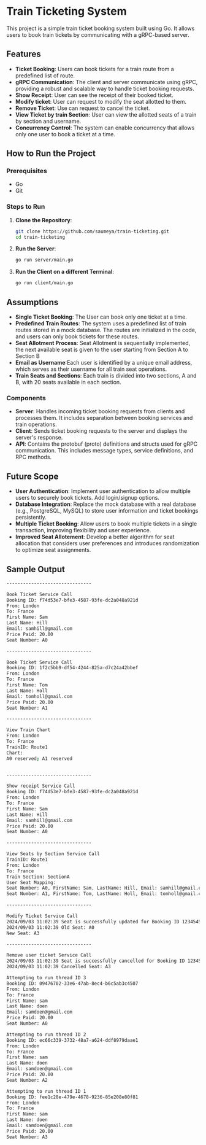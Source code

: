 # Train Ticketing System

This project is a simple train ticket booking system built using Go. It allows users to book train tickets by communicating with a gRPC-based server.

## Features

- **Ticket Booking**: Users can book tickets for a train route from a predefined list of route.
- **gRPC Communication**: The client and server communicate using gRPC, providing a robust and scalable way to handle ticket booking requests.
- **Show Receipt**: User can see the receipt of their booked ticket.
- **Modify ticket**: User can request to modify the seat allotted to them.
- **Remove Ticket**: Use can request to cancel the ticket.
- **View Ticket by train Section**: User can view the allotted seats of a train by section and username.
- **Concurrency Control**: The system can enable concurrency that allows only one user to book a ticket at a time.


## How to Run the Project

### Prerequisites

- Go
- Git

### Steps to Run

1. **Clone the Repository**:
   ```bash
   git clone https://github.com/saumeya/train-ticketing.git
   cd train-ticketing
2. **Run the Server**:
   ```bash
   go run server/main.go
3. **Run the Client on a different Terminal**:
   ```bash
   go run client/main.go
   
## Assumptions

- **Single Ticket Booking**: The User can book only one ticket at a time.
- **Predefined Train Routes**: The system uses a predefined list of train routes stored in a mock database. The routes are initialized in the code, and users can only book tickets for these routes.
- **Seat Allotment Process**: Seat Allotment is sequentially implemented, the next available seat is given to the user starting from Section A to Section B
- **Email as Username**:Each user is identified by a unique email address, which serves as their username for all train seat operations.
- **Train Seats and Sections**: Each train is divided into two sections, A and B, with 20 seats available in each section.

### Components

- **Server**: Handles incoming ticket booking requests from clients and processes them. It includes separation between booking services and train operations.
- **Client**: Sends ticket booking requests to the server and displays the server's response.
- **API**: Contains the protobuf (proto) definitions and structs used for gRPC communication. This includes message types, service definitions, and RPC methods.
  
## Future Scope

- **User Authentication**: Implement user authentication to allow multiple users to securely book tickets. Add login/signup options.
- **Database Integration**: Replace the mock database with a real database (e.g., PostgreSQL, MySQL) to store user information and ticket bookings persistently.
- **Multiple Ticket Booking**: Allow users to book multiple tickets in a single transaction, improving flexibility and user experience.
- **Improved Seat Allotement**: Develop a better algorithm for seat allocation that considers user preferences and introduces randomization to optimize seat assignments.

## Sample Output

```bash
------------------------------- 

Book Ticket Service Call 
Booking ID: f74d53e7-bfe3-4587-93fe-dc2a048a921d
From: London
To: France
First Name: Sam
Last Name: Hill
Email: samhill@gmail.com
Price Paid: 20.00
Seat Number: A0

------------------------------- 

Book Ticket Service Call 
Booking ID: 1f2c5bb9-df54-4244-825a-d7c24a42bbef
From: London
To: France
First Name: Tom
Last Name: Holl
Email: tomholl@gmail.com
Price Paid: 20.00
Seat Number: A1

------------------------------- 

View Train Chart 
From: London
To: France
TrainID: Route1
Chart: 
A0 reserved; A1 reserved


------------------------------- 

Show receipt Service Call 
Booking ID: f74d53e7-bfe3-4587-93fe-dc2a048a921d
From: London
To: France
First Name: Sam
Last Name: Hill
Email: samhill@gmail.com
Price Paid: 20.00
Seat Number: A0

------------------------------- 

View Seats by Section Service Call 
TrainID: Route1
From: London
To: France
Train Section: SectionA
User Seat Mapping:
Seat Number: A0, FirstName: Sam, LastName: Hill, Email: samhill@gmail.com
Seat Number: A1, FirstName: Tom, LastName: Holl, Email: tomholl@gmail.com

------------------------------- 

Modify Ticket Service Call 
2024/09/03 11:02:39 Seat is successfully updated for Booking ID 12345454 
2024/09/03 11:02:39 Old Seat: A0
New Seat: A3

------------------------------- 

Remove user ticket Service Call 
2024/09/03 11:02:39 Seat is successfully cancelled for Booking ID 12345454 
2024/09/03 11:02:39 Cancelled Seat: A3

Attempting to run thread ID 3 
Booking ID: 09476702-33e6-47ab-8ec4-b6c5ab3c4507
From: London
To: France
First Name: sam
Last Name: doen
Email: samdoen@gmail.com
Price Paid: 20.00
Seat Number: A0

Attempting to run thread ID 2 
Booking ID: ec66c339-3732-48a7-a624-ddf8979daae1
From: London
To: France
First Name: sam
Last Name: doen
Email: samdoen@gmail.com
Price Paid: 20.00
Seat Number: A2

Attempting to run thread ID 1 
Booking ID: fee1c28e-479e-4678-9236-85e208e80f81
From: London
To: France
First Name: sam
Last Name: doen
Email: samdoen@gmail.com
Price Paid: 20.00
Seat Number: A3
